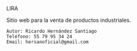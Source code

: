 ## 

LIRA 

Sitio web para la venta de productos industriales.


```
Autor: Ricardo Hernández Santiago
Teléfono: 55 79 95 34 24 
Email: hersanoficial@gmail.com
```

